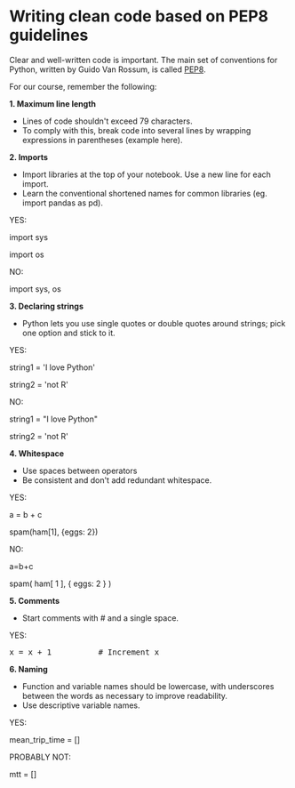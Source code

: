 # Writing clean code based on PEP8 guidelines

Clear and well-written code is important. The main set of conventions for Python, written by Guido Van Rossum, is called [PEP8](https://www.python.org/dev/peps/pep-0008/#prescriptive-naming-conventions).

For our course, remember the following:

__1. Maximum line length__
* Lines of code shouldn't exceed 79 characters.
* To comply with this, break code into several lines by wrapping expressions in parentheses (example here).

__2. Imports__
* Import libraries at the top of your notebook. Use a new line for each import.
* Learn the conventional shortened names for common libraries (eg. import pandas as pd).

YES:

import sys

import os


NO: 

import sys, os


__3. Declaring strings__
* Python lets you use single quotes or double quotes around strings; pick one option and stick to it.

YES:

string1 = 'I love Python'

string2 = 'not R'

NO:

string1 = "I love Python"

string2 = 'not R'

__4. Whitespace__
* Use spaces between operators
* Be consistent and don't add redundant whitespace.

YES:

a = b + c

spam(ham[1], {eggs: 2})

NO:

a=b+c

spam( ham[ 1 ], { eggs: 2 } )

__5. Comments__
* Start comments with # and a single space.

YES:
<pre>
x = x + 1          # Increment x
</pre>

__6. Naming__
* Function and variable names should be lowercase, with underscores between the words as necessary to improve readability.
* Use descriptive variable names.

YES:

mean_trip_time = []

PROBABLY NOT:

mtt = []

